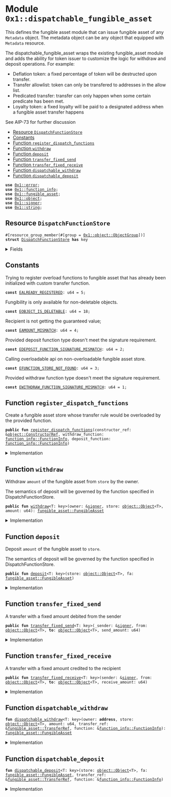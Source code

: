 
<a id="0x1_dispatchable_fungible_asset"></a>

# Module `0x1::dispatchable_fungible_asset`

This defines the fungible asset module that can issue fungible asset of any <code>Metadata</code> object. The
metadata object can be any object that equipped with <code>Metadata</code> resource.

The dispatchable_fungible_asset wraps the existing fungible_asset module and adds the ability for token issuer
to customize the logic for withdraw and deposit operations. For example:

- Deflation token: a fixed percentage of token will be destructed upon transfer.
- Transfer allowlist: token can only be transfered to addresses in the allow list.
- Predicated transfer: transfer can only happen when some certain predicate has been met.
- Loyalty token: a fixed loyalty will be paid to a designated address when a fungible asset transfer happens

See AIP-73 for further discussion


-  [Resource `DispatchFunctionStore`](#0x1_dispatchable_fungible_asset_DispatchFunctionStore)
-  [Constants](#@Constants_0)
-  [Function `register_dispatch_functions`](#0x1_dispatchable_fungible_asset_register_dispatch_functions)
-  [Function `withdraw`](#0x1_dispatchable_fungible_asset_withdraw)
-  [Function `deposit`](#0x1_dispatchable_fungible_asset_deposit)
-  [Function `transfer_fixed_send`](#0x1_dispatchable_fungible_asset_transfer_fixed_send)
-  [Function `transfer_fixed_receive`](#0x1_dispatchable_fungible_asset_transfer_fixed_receive)
-  [Function `dispatchable_withdraw`](#0x1_dispatchable_fungible_asset_dispatchable_withdraw)
-  [Function `dispatchable_deposit`](#0x1_dispatchable_fungible_asset_dispatchable_deposit)


<pre><code><b>use</b> <a href="../../aptos-stdlib/../move-stdlib/doc/error.md#0x1_error">0x1::error</a>;
<b>use</b> <a href="function_info.md#0x1_function_info">0x1::function_info</a>;
<b>use</b> <a href="fungible_asset.md#0x1_fungible_asset">0x1::fungible_asset</a>;
<b>use</b> <a href="object.md#0x1_object">0x1::object</a>;
<b>use</b> <a href="../../aptos-stdlib/../move-stdlib/doc/signer.md#0x1_signer">0x1::signer</a>;
<b>use</b> <a href="../../aptos-stdlib/../move-stdlib/doc/string.md#0x1_string">0x1::string</a>;
</code></pre>



<a id="0x1_dispatchable_fungible_asset_DispatchFunctionStore"></a>

## Resource `DispatchFunctionStore`



<pre><code>#[resource_group_member(#[group = <a href="object.md#0x1_object_ObjectGroup">0x1::object::ObjectGroup</a>])]
<b>struct</b> <a href="dispatchable_fungible_asset.md#0x1_dispatchable_fungible_asset_DispatchFunctionStore">DispatchFunctionStore</a> <b>has</b> key
</code></pre>



<details>
<summary>Fields</summary>


<dl>
<dt>
<code>withdraw_function: <a href="function_info.md#0x1_function_info_FunctionInfo">function_info::FunctionInfo</a></code>
</dt>
<dd>

</dd>
<dt>
<code>deposit_function: <a href="function_info.md#0x1_function_info_FunctionInfo">function_info::FunctionInfo</a></code>
</dt>
<dd>

</dd>
<dt>
<code>transfer_ref: <a href="fungible_asset.md#0x1_fungible_asset_TransferRef">fungible_asset::TransferRef</a></code>
</dt>
<dd>

</dd>
</dl>


</details>

<a id="@Constants_0"></a>

## Constants


<a id="0x1_dispatchable_fungible_asset_EALREADY_REGISTERED"></a>

Trying to register overload functions to fungible asset that has already been initialized with custom transfer function.


<pre><code><b>const</b> <a href="dispatchable_fungible_asset.md#0x1_dispatchable_fungible_asset_EALREADY_REGISTERED">EALREADY_REGISTERED</a>: u64 = 5;
</code></pre>



<a id="0x1_dispatchable_fungible_asset_EOBJECT_IS_DELETABLE"></a>

Fungibility is only available for non-deletable objects.


<pre><code><b>const</b> <a href="dispatchable_fungible_asset.md#0x1_dispatchable_fungible_asset_EOBJECT_IS_DELETABLE">EOBJECT_IS_DELETABLE</a>: u64 = 18;
</code></pre>



<a id="0x1_dispatchable_fungible_asset_EAMOUNT_MISMATCH"></a>

Recipient is not getting the guaranteed value;


<pre><code><b>const</b> <a href="dispatchable_fungible_asset.md#0x1_dispatchable_fungible_asset_EAMOUNT_MISMATCH">EAMOUNT_MISMATCH</a>: u64 = 4;
</code></pre>



<a id="0x1_dispatchable_fungible_asset_EDEPOSIT_FUNCTION_SIGNATURE_MISMATCH"></a>

Provided deposit function type doesn't meet the signature requirement.


<pre><code><b>const</b> <a href="dispatchable_fungible_asset.md#0x1_dispatchable_fungible_asset_EDEPOSIT_FUNCTION_SIGNATURE_MISMATCH">EDEPOSIT_FUNCTION_SIGNATURE_MISMATCH</a>: u64 = 2;
</code></pre>



<a id="0x1_dispatchable_fungible_asset_EFUNCTION_STORE_NOT_FOUND"></a>

Calling overloadable api on non-overloadable fungible asset store.


<pre><code><b>const</b> <a href="dispatchable_fungible_asset.md#0x1_dispatchable_fungible_asset_EFUNCTION_STORE_NOT_FOUND">EFUNCTION_STORE_NOT_FOUND</a>: u64 = 3;
</code></pre>



<a id="0x1_dispatchable_fungible_asset_EWITHDRAW_FUNCTION_SIGNATURE_MISMATCH"></a>

Provided withdraw function type doesn't meet the signature requirement.


<pre><code><b>const</b> <a href="dispatchable_fungible_asset.md#0x1_dispatchable_fungible_asset_EWITHDRAW_FUNCTION_SIGNATURE_MISMATCH">EWITHDRAW_FUNCTION_SIGNATURE_MISMATCH</a>: u64 = 1;
</code></pre>



<a id="0x1_dispatchable_fungible_asset_register_dispatch_functions"></a>

## Function `register_dispatch_functions`

Create a fungible asset store whose transfer rule would be overloaded by the provided function.


<pre><code><b>public</b> <b>fun</b> <a href="dispatchable_fungible_asset.md#0x1_dispatchable_fungible_asset_register_dispatch_functions">register_dispatch_functions</a>(constructor_ref: &<a href="object.md#0x1_object_ConstructorRef">object::ConstructorRef</a>, withdraw_function: <a href="function_info.md#0x1_function_info_FunctionInfo">function_info::FunctionInfo</a>, deposit_function: <a href="function_info.md#0x1_function_info_FunctionInfo">function_info::FunctionInfo</a>)
</code></pre>



<details>
<summary>Implementation</summary>


<pre><code><b>public</b> <b>fun</b> <a href="dispatchable_fungible_asset.md#0x1_dispatchable_fungible_asset_register_dispatch_functions">register_dispatch_functions</a>(
    constructor_ref: &ConstructorRef,
    withdraw_function: FunctionInfo,
		deposit_function: FunctionInfo,
) {
    <b>let</b> dispatcher_withdraw_function_info = <a href="function_info.md#0x1_function_info_new_function_info">function_info::new_function_info</a>(
	        @aptos_framework,
        <a href="../../aptos-stdlib/../move-stdlib/doc/string.md#0x1_string_utf8">string::utf8</a>(b"<a href="dispatchable_fungible_asset.md#0x1_dispatchable_fungible_asset">dispatchable_fungible_asset</a>"),
        <a href="../../aptos-stdlib/../move-stdlib/doc/string.md#0x1_string_utf8">string::utf8</a>(b"dispatchable_withdraw"),
    );
    // Verify that caller type matches callee type so wrongly typed function cannot be registered.
    <b>assert</b>!(<a href="function_info.md#0x1_function_info_check_dispatch_type_compatibility">function_info::check_dispatch_type_compatibility</a>(
        &dispatcher_withdraw_function_info,
        &withdraw_function
    ), <a href="../../aptos-stdlib/../move-stdlib/doc/error.md#0x1_error_invalid_argument">error::invalid_argument</a>(<a href="dispatchable_fungible_asset.md#0x1_dispatchable_fungible_asset_EWITHDRAW_FUNCTION_SIGNATURE_MISMATCH">EWITHDRAW_FUNCTION_SIGNATURE_MISMATCH</a>));

    <b>let</b> dispatcher_deposit_function_info = <a href="function_info.md#0x1_function_info_new_function_info">function_info::new_function_info</a>(
	        @aptos_framework,
        <a href="../../aptos-stdlib/../move-stdlib/doc/string.md#0x1_string_utf8">string::utf8</a>(b"<a href="dispatchable_fungible_asset.md#0x1_dispatchable_fungible_asset">dispatchable_fungible_asset</a>"),
        <a href="../../aptos-stdlib/../move-stdlib/doc/string.md#0x1_string_utf8">string::utf8</a>(b"dispatchable_deposit"),
    );
    // Verify that caller type matches callee type so wrongly typed function cannot be registered.
    <b>assert</b>!(<a href="function_info.md#0x1_function_info_check_dispatch_type_compatibility">function_info::check_dispatch_type_compatibility</a>(
        &dispatcher_deposit_function_info,
        &deposit_function
    ), <a href="../../aptos-stdlib/../move-stdlib/doc/error.md#0x1_error_invalid_argument">error::invalid_argument</a>(<a href="dispatchable_fungible_asset.md#0x1_dispatchable_fungible_asset_EDEPOSIT_FUNCTION_SIGNATURE_MISMATCH">EDEPOSIT_FUNCTION_SIGNATURE_MISMATCH</a>));

    <b>assert</b>!(!<a href="object.md#0x1_object_can_generate_delete_ref">object::can_generate_delete_ref</a>(constructor_ref), <a href="../../aptos-stdlib/../move-stdlib/doc/error.md#0x1_error_invalid_argument">error::invalid_argument</a>(<a href="dispatchable_fungible_asset.md#0x1_dispatchable_fungible_asset_EOBJECT_IS_DELETABLE">EOBJECT_IS_DELETABLE</a>));
    <b>assert</b>!(!<b>exists</b>&lt;<a href="dispatchable_fungible_asset.md#0x1_dispatchable_fungible_asset_DispatchFunctionStore">DispatchFunctionStore</a>&gt;(<a href="object.md#0x1_object_address_from_constructor_ref">object::address_from_constructor_ref</a>(constructor_ref)), <a href="../../aptos-stdlib/../move-stdlib/doc/error.md#0x1_error_already_exists">error::already_exists</a>(<a href="dispatchable_fungible_asset.md#0x1_dispatchable_fungible_asset_EALREADY_REGISTERED">EALREADY_REGISTERED</a>));

    // Freeze the FungibleStore <b>to</b> force usign the new overloaded api.
    <b>let</b> extend_ref = <a href="object.md#0x1_object_generate_extend_ref">object::generate_extend_ref</a>(constructor_ref);
    <a href="fungible_asset.md#0x1_fungible_asset_set_global_frozen_flag">fungible_asset::set_global_frozen_flag</a>(&extend_ref, <b>true</b>);

    <b>let</b> store_obj = &<a href="object.md#0x1_object_generate_signer">object::generate_signer</a>(constructor_ref);

    // Store the overload function hook.
    <b>move_to</b>&lt;<a href="dispatchable_fungible_asset.md#0x1_dispatchable_fungible_asset_DispatchFunctionStore">DispatchFunctionStore</a>&gt;(store_obj, <a href="dispatchable_fungible_asset.md#0x1_dispatchable_fungible_asset_DispatchFunctionStore">DispatchFunctionStore</a> {
        withdraw_function,
		    deposit_function,
        transfer_ref: <a href="fungible_asset.md#0x1_fungible_asset_generate_transfer_ref">fungible_asset::generate_transfer_ref</a>(constructor_ref),
    });
}
</code></pre>



</details>

<a id="0x1_dispatchable_fungible_asset_withdraw"></a>

## Function `withdraw`

Withdraw <code>amount</code> of the fungible asset from <code>store</code> by the owner.

The semantics of deposit will be governed by the function specified in DispatchFunctionStore.


<pre><code><b>public</b> <b>fun</b> <a href="dispatchable_fungible_asset.md#0x1_dispatchable_fungible_asset_withdraw">withdraw</a>&lt;T: key&gt;(owner: &<a href="../../aptos-stdlib/../move-stdlib/doc/signer.md#0x1_signer">signer</a>, store: <a href="object.md#0x1_object_Object">object::Object</a>&lt;T&gt;, amount: u64): <a href="fungible_asset.md#0x1_fungible_asset_FungibleAsset">fungible_asset::FungibleAsset</a>
</code></pre>



<details>
<summary>Implementation</summary>


<pre><code><b>public</b> <b>fun</b> <a href="dispatchable_fungible_asset.md#0x1_dispatchable_fungible_asset_withdraw">withdraw</a>&lt;T: key&gt;(
    owner: &<a href="../../aptos-stdlib/../move-stdlib/doc/signer.md#0x1_signer">signer</a>,
    store: Object&lt;T&gt;,
    amount: u64,
): FungibleAsset <b>acquires</b> <a href="dispatchable_fungible_asset.md#0x1_dispatchable_fungible_asset_DispatchFunctionStore">DispatchFunctionStore</a> {
    <b>let</b> metadata_addr = <a href="object.md#0x1_object_object_address">object::object_address</a>(&<a href="fungible_asset.md#0x1_fungible_asset_store_metadata">fungible_asset::store_metadata</a>(store));
    <b>let</b> owner_address = <a href="../../aptos-stdlib/../move-stdlib/doc/signer.md#0x1_signer_address_of">signer::address_of</a>(owner);
    <b>if</b>(<b>exists</b>&lt;<a href="dispatchable_fungible_asset.md#0x1_dispatchable_fungible_asset_DispatchFunctionStore">DispatchFunctionStore</a>&gt;(metadata_addr)) {
        <b>let</b> overloadable_store = <b>borrow_global</b>&lt;<a href="dispatchable_fungible_asset.md#0x1_dispatchable_fungible_asset_DispatchFunctionStore">DispatchFunctionStore</a>&gt;(metadata_addr);
        <a href="dispatchable_fungible_asset.md#0x1_dispatchable_fungible_asset_dispatchable_withdraw">dispatchable_withdraw</a>(
            owner_address,
            store,
            amount,
            &overloadable_store.transfer_ref,
            &overloadable_store.withdraw_function,
        )
    } <b>else</b> {
        <a href="fungible_asset.md#0x1_fungible_asset_withdraw">fungible_asset::withdraw</a>(owner, store, amount)
    }
}
</code></pre>



</details>

<a id="0x1_dispatchable_fungible_asset_deposit"></a>

## Function `deposit`

Deposit <code>amount</code> of the fungible asset to <code>store</code>.

The semantics of deposit will be governed by the function specified in DispatchFunctionStore.


<pre><code><b>public</b> <b>fun</b> <a href="dispatchable_fungible_asset.md#0x1_dispatchable_fungible_asset_deposit">deposit</a>&lt;T: key&gt;(store: <a href="object.md#0x1_object_Object">object::Object</a>&lt;T&gt;, fa: <a href="fungible_asset.md#0x1_fungible_asset_FungibleAsset">fungible_asset::FungibleAsset</a>)
</code></pre>



<details>
<summary>Implementation</summary>


<pre><code><b>public</b> <b>fun</b> <a href="dispatchable_fungible_asset.md#0x1_dispatchable_fungible_asset_deposit">deposit</a>&lt;T: key&gt;(
    store: Object&lt;T&gt;,
    fa: FungibleAsset
) <b>acquires</b> <a href="dispatchable_fungible_asset.md#0x1_dispatchable_fungible_asset_DispatchFunctionStore">DispatchFunctionStore</a> {
    <b>let</b> metadata_addr = <a href="object.md#0x1_object_object_address">object::object_address</a>(&<a href="fungible_asset.md#0x1_fungible_asset_store_metadata">fungible_asset::store_metadata</a>(store));
    <b>if</b>(<b>exists</b>&lt;<a href="dispatchable_fungible_asset.md#0x1_dispatchable_fungible_asset_DispatchFunctionStore">DispatchFunctionStore</a>&gt;(metadata_addr)) {
        <b>let</b> overloadable_store = <b>borrow_global</b>&lt;<a href="dispatchable_fungible_asset.md#0x1_dispatchable_fungible_asset_DispatchFunctionStore">DispatchFunctionStore</a>&gt;(metadata_addr);
        <a href="dispatchable_fungible_asset.md#0x1_dispatchable_fungible_asset_dispatchable_deposit">dispatchable_deposit</a>(
            store,
            fa,
            &overloadable_store.transfer_ref,
            &overloadable_store.deposit_function,
        )
    } <b>else</b> {
        <a href="fungible_asset.md#0x1_fungible_asset_deposit">fungible_asset::deposit</a>(store, fa)
    }
}
</code></pre>



</details>

<a id="0x1_dispatchable_fungible_asset_transfer_fixed_send"></a>

## Function `transfer_fixed_send`

A transfer with a fixed amount debited from the sender


<pre><code><b>public</b> <b>fun</b> <a href="dispatchable_fungible_asset.md#0x1_dispatchable_fungible_asset_transfer_fixed_send">transfer_fixed_send</a>&lt;T: key&gt;(_sender: &<a href="../../aptos-stdlib/../move-stdlib/doc/signer.md#0x1_signer">signer</a>, from: <a href="object.md#0x1_object_Object">object::Object</a>&lt;T&gt;, <b>to</b>: <a href="object.md#0x1_object_Object">object::Object</a>&lt;T&gt;, send_amount: u64)
</code></pre>



<details>
<summary>Implementation</summary>


<pre><code><b>public</b> <b>fun</b> <a href="dispatchable_fungible_asset.md#0x1_dispatchable_fungible_asset_transfer_fixed_send">transfer_fixed_send</a>&lt;T: key&gt;(
    _sender: &<a href="../../aptos-stdlib/../move-stdlib/doc/signer.md#0x1_signer">signer</a>,
    from: Object&lt;T&gt;,
    <b>to</b>: Object&lt;T&gt;,
    send_amount: u64,
) <b>acquires</b> <a href="dispatchable_fungible_asset.md#0x1_dispatchable_fungible_asset_DispatchFunctionStore">DispatchFunctionStore</a> {
    <b>let</b> metadata_addr = <a href="object.md#0x1_object_object_address">object::object_address</a>(&<a href="fungible_asset.md#0x1_fungible_asset_store_metadata">fungible_asset::store_metadata</a>(from));
    <b>assert</b>!(<b>exists</b>&lt;<a href="dispatchable_fungible_asset.md#0x1_dispatchable_fungible_asset_DispatchFunctionStore">DispatchFunctionStore</a>&gt;(metadata_addr), <a href="../../aptos-stdlib/../move-stdlib/doc/error.md#0x1_error_not_found">error::not_found</a>(<a href="dispatchable_fungible_asset.md#0x1_dispatchable_fungible_asset_EFUNCTION_STORE_NOT_FOUND">EFUNCTION_STORE_NOT_FOUND</a>));
    <b>let</b> overloadable_store = <b>borrow_global</b>&lt;<a href="dispatchable_fungible_asset.md#0x1_dispatchable_fungible_asset_DispatchFunctionStore">DispatchFunctionStore</a>&gt;(metadata_addr);
    <b>let</b> fa = <a href="fungible_asset.md#0x1_fungible_asset_withdraw_with_ref">fungible_asset::withdraw_with_ref</a>(&overloadable_store.transfer_ref, from, send_amount);
    <a href="dispatchable_fungible_asset.md#0x1_dispatchable_fungible_asset_deposit">deposit</a>(<b>to</b>, fa);
}
</code></pre>



</details>

<a id="0x1_dispatchable_fungible_asset_transfer_fixed_receive"></a>

## Function `transfer_fixed_receive`

A transfer with a fixed amount credited to the recipient


<pre><code><b>public</b> <b>fun</b> <a href="dispatchable_fungible_asset.md#0x1_dispatchable_fungible_asset_transfer_fixed_receive">transfer_fixed_receive</a>&lt;T: key&gt;(sender: &<a href="../../aptos-stdlib/../move-stdlib/doc/signer.md#0x1_signer">signer</a>, from: <a href="object.md#0x1_object_Object">object::Object</a>&lt;T&gt;, <b>to</b>: <a href="object.md#0x1_object_Object">object::Object</a>&lt;T&gt;, receive_amount: u64)
</code></pre>



<details>
<summary>Implementation</summary>


<pre><code><b>public</b> <b>fun</b> <a href="dispatchable_fungible_asset.md#0x1_dispatchable_fungible_asset_transfer_fixed_receive">transfer_fixed_receive</a>&lt;T: key&gt;(
    sender: &<a href="../../aptos-stdlib/../move-stdlib/doc/signer.md#0x1_signer">signer</a>,
    from: Object&lt;T&gt;,
    <b>to</b>: Object&lt;T&gt;,
    receive_amount: u64,
) <b>acquires</b> <a href="dispatchable_fungible_asset.md#0x1_dispatchable_fungible_asset_DispatchFunctionStore">DispatchFunctionStore</a> {
    <b>let</b> fa = <a href="dispatchable_fungible_asset.md#0x1_dispatchable_fungible_asset_withdraw">withdraw</a>(sender, from, receive_amount);
    <b>let</b> metadata_addr = <a href="object.md#0x1_object_object_address">object::object_address</a>(&<a href="fungible_asset.md#0x1_fungible_asset_store_metadata">fungible_asset::store_metadata</a>(from));
    <b>let</b> overloadable_store = <b>borrow_global</b>&lt;<a href="dispatchable_fungible_asset.md#0x1_dispatchable_fungible_asset_DispatchFunctionStore">DispatchFunctionStore</a>&gt;(metadata_addr);
    <b>assert</b>!(<a href="fungible_asset.md#0x1_fungible_asset_amount">fungible_asset::amount</a>(&fa) == receive_amount, <a href="../../aptos-stdlib/../move-stdlib/doc/error.md#0x1_error_aborted">error::aborted</a>(<a href="dispatchable_fungible_asset.md#0x1_dispatchable_fungible_asset_EAMOUNT_MISMATCH">EAMOUNT_MISMATCH</a>));
    <a href="fungible_asset.md#0x1_fungible_asset_deposit_with_ref">fungible_asset::deposit_with_ref</a>(&overloadable_store.transfer_ref, <b>to</b>, fa);
}
</code></pre>



</details>

<a id="0x1_dispatchable_fungible_asset_dispatchable_withdraw"></a>

## Function `dispatchable_withdraw`



<pre><code><b>fun</b> <a href="dispatchable_fungible_asset.md#0x1_dispatchable_fungible_asset_dispatchable_withdraw">dispatchable_withdraw</a>&lt;T: key&gt;(owner: <b>address</b>, store: <a href="object.md#0x1_object_Object">object::Object</a>&lt;T&gt;, amount: u64, transfer_ref: &<a href="fungible_asset.md#0x1_fungible_asset_TransferRef">fungible_asset::TransferRef</a>, function: &<a href="function_info.md#0x1_function_info_FunctionInfo">function_info::FunctionInfo</a>): <a href="fungible_asset.md#0x1_fungible_asset_FungibleAsset">fungible_asset::FungibleAsset</a>
</code></pre>



<details>
<summary>Implementation</summary>


<pre><code><b>native</b> <b>fun</b> <a href="dispatchable_fungible_asset.md#0x1_dispatchable_fungible_asset_dispatchable_withdraw">dispatchable_withdraw</a>&lt;T: key&gt;(
    owner: <b>address</b>,
    store: Object&lt;T&gt;,
    amount: u64,
    transfer_ref: &TransferRef,
    function: &FunctionInfo,
): FungibleAsset;
</code></pre>



</details>

<a id="0x1_dispatchable_fungible_asset_dispatchable_deposit"></a>

## Function `dispatchable_deposit`



<pre><code><b>fun</b> <a href="dispatchable_fungible_asset.md#0x1_dispatchable_fungible_asset_dispatchable_deposit">dispatchable_deposit</a>&lt;T: key&gt;(store: <a href="object.md#0x1_object_Object">object::Object</a>&lt;T&gt;, fa: <a href="fungible_asset.md#0x1_fungible_asset_FungibleAsset">fungible_asset::FungibleAsset</a>, transfer_ref: &<a href="fungible_asset.md#0x1_fungible_asset_TransferRef">fungible_asset::TransferRef</a>, function: &<a href="function_info.md#0x1_function_info_FunctionInfo">function_info::FunctionInfo</a>)
</code></pre>



<details>
<summary>Implementation</summary>


<pre><code><b>native</b> <b>fun</b> <a href="dispatchable_fungible_asset.md#0x1_dispatchable_fungible_asset_dispatchable_deposit">dispatchable_deposit</a>&lt;T: key&gt;(
    store: Object&lt;T&gt;,
    fa: FungibleAsset,
    transfer_ref: &TransferRef,
    function: &FunctionInfo,
);
</code></pre>



</details>


[move-book]: https://aptos.dev/move/book/SUMMARY
